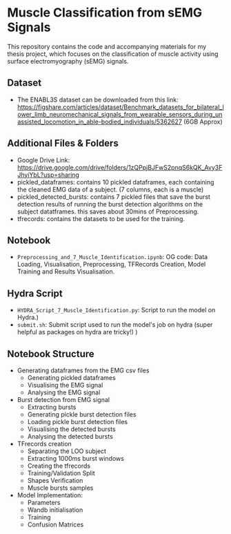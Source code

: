 
# Muscle Classification from sEMG Signals 

This repository contains the code and accompanying materials for my thesis project, which focuses on the classification of muscle activity using surface electromyography (sEMG) signals.

## Dataset
- The ENABL3S dataset can be downloaded from this link: https://figshare.com/articles/dataset/Benchmark_datasets_for_bilateral_lower_limb_neuromechanical_signals_from_wearable_sensors_during_unassisted_locomotion_in_able-bodied_individuals/5362627  (6GB Approx)


## Additional Files & Folders 
- Google Drive Link: https://drive.google.com/drive/folders/1zQPpjBJFwS2pnqS6kQK_Avy3FJhyjYbL?usp=sharing 
- pickled_dataframes: contains 10 pickled dataframes, each containing the cleaned EMG data of a subject. (7 columns, each is a muscle)
- pickled_detected_bursts: contains 7 pickled files that save the burst detection results of running the burst detection algorithms on the subject datatframes. this saves about 30mins of Preprocessing.
- tfrecords: contains the datasets to be used for the training. 


## Notebook
- `Preprocessing_and_7_Muscle_Identification.ipynb`: OG code: Data Loading, Visualisation, Preprocessing, TFRecords Creation, Model Training and Results Visualisation. 

## Hydra Script
- `HYDRA_Script_7_Muscle_Identification.py`: Script to run the model on Hydra.)
- `submit.sh`: Submit script used to run the model's job on hydra &#40;super helpful as packages on hydra are tricky!&#41; )

## Notebook Structure 
- Generating dataframes from the EMG csv files 
   - Generating pickled dataframes 
   - Visualising the EMG signal 
   - Analysing the EMG signal
- Burst detection from EMG signal
   - Extracting bursts
   - Generating pickle burst detection files 
   - Loading pickle burst detection files
   - Visualising the detected bursts 
   - Analysing the detected bursts
- TFrecords creation
   - Separating the LOO subject
   - Extracting 1000ms burst windows
   - Creating the tfrecords
   - Training/Validation Split
   - Shapes Verification
   - Muscle bursts samples 
- Model Implementation: 
   - Parameters
   - Wandb initialisation 
   - Training
   - Confusion Matrices 
